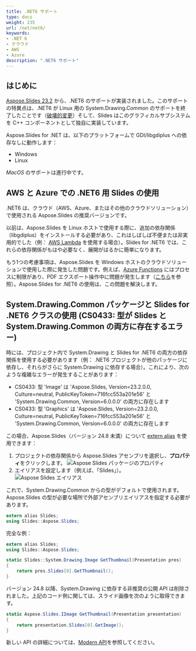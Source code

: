 ```yaml
---
title: .NET6 サポート
type: docs
weight: 235
url: /net/net6/
keywords: 
- .NET 6
- クラウド
- AWS
- Azure
description: ".NET6 サポート"
---
```


## はじめに

[Aspose.Slides 23.2](https://www.nuget.org/packages/Aspose.Slides.NET/23.2.0) から、.NET6 のサポートが実装されました。このサポートの特異点は、.NET6 が Linux 用の System.Drawing.Common のサポートを終了したことです（[破壊的変更](https://learn.microsoft.com/en-us/dotnet/core/compatibility/core-libraries/6.0/system-drawing-common-windows-only)）そして、Slides はこのグラフィカルサブシステムを C++ コンポーネントとして独自に実装しています。

Aspose.Slides for .NET は、以下のプラットフォームで GDI/libgdiplus への依存なしに動作します：
* Windows
* Linux

_MacOS_ のサポートは進行中です。

## AWS と Azure での .NET6 用 Slides の使用

.NET6 は、クラウド（AWS、Azure、またはその他のクラウドソリューション）で使用される Aspose.Slides の推奨バージョンです。

以前は、Aspose.Slides を Linux ホストで使用する際に、追加の依存関係（libgdiplus）をインストールする必要があり、これはしばしば不便または非実用的でした（例： [AWS Lambda](https://aws.amazon.com/lambda) を使用する場合）。Slides for .NET6 では、これらの依存関係がもはや必要なく、展開がはるかに簡単になります。

もう1つの考慮事項は、Aspose.Slides を Windows ホストのクラウドソリューションで使用した際に発生した問題です。例えば、[Azure Functions](https://learn.microsoft.com/en-us/azure/azure-functions/functions-overview) にはプロセスに制限があり、PDF エクスポート操作中に問題が発生します（[こちら](https://github.com/projectkudu/kudu/wiki/Azure-Web-App-sandbox#unsupported-frameworks)を参照）。Aspose.Slides for .NET6 の使用は、この問題を解決します。

## System.Drawing.Common パッケージと Slides for .NET6 クラスの使用 (CS0433: 型が Slides と System.Drawing.Common の両方に存在するエラー)

時には、プロジェクト内で System.Drawing と Slides for .NET6 の両方の依存関係を使用する必要があります（例： .NET6 プロジェクトが他のパッケージに依存し、それらがさらに System.Drawing に依存する場合）。これにより、次のような複雑なエラーが発生することがあります：

* CS0433: 型 'Image' は 'Aspose.Slides, Version=23.2.0.0, Culture=neutral, PublicKeyToken=716fcc553a201e56' と 'System.Drawing.Common, Version=6.0.0.0' の両方に存在します
* CS0433: 型 'Graphics' は 'Aspose.Slides, Version=23.2.0.0, Culture=neutral, PublicKeyToken=716fcc553a201e56' と 'System.Drawing.Common, Version=6.0.0.0' の両方に存在します

この場合、Aspose.Slides（バージョン 24.8 未満）について [extern alias](https://learn.microsoft.com/en-us/dotnet/csharp/language-reference/keywords/extern-alias) を使用できます：
1) プロジェクトの依存関係から Aspose.Slides アセンブリを選択し、**プロパティ**をクリックします。
  ![Aspose Slides パッケージのプロパティ](package_properties.png)
2) エイリアスを設定します（例えば、「Slides」）。
  ![Aspose Slides エイリアス](set_alias.png)

これで、System.Drawing.Common からの型がデフォルトで使用されます。Aspose.Slides の型が必要な場所で外部アセンブリエイリアスを指定する必要があります。

```c#
extern alias Slides;
using Slides::Aspose.Slides;
```

完全な例：

```c#
extern alias Slides;
using Slides::Aspose.Slides;

static Slides::System.Drawing.Image GetThumbnail(Presentation pres)
{
    return pres.Slides[0].GetThumbnail();
}
```

バージョン 24.8 以降、System.Drawing に依存する非推奨の公開 API は削除されました。上記のコード例に関しては、スライド画像を次のように取得できます。

```cs
static Aspose.Slides.IImage GetThumbnail(Presentation presentation)
{
    return presentation.Slides[0].GetImage();
}
```
新しい API の詳細については、[Modern API](/net/modern-api/)を参照してください。